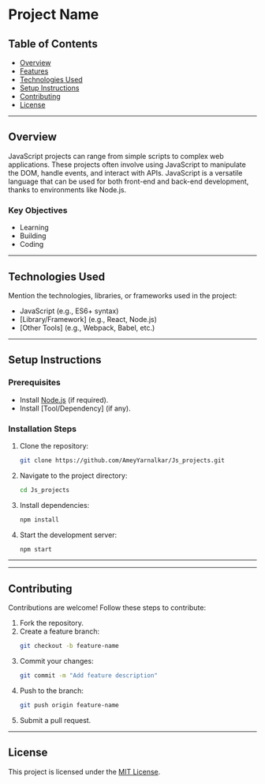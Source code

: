 # Project Name

## Table of Contents
- [Overview](#overview)
- [Features](#features)
- [Technologies Used](#technologies-used)
- [Setup Instructions](#setup-instructions)
- [Contributing](#contributing)
- [License](#license)

---

## Overview
JavaScript projects can range from simple scripts to complex web applications. These projects often involve using JavaScript to manipulate the DOM, handle events, and interact with APIs. JavaScript is a versatile language that can be used for both front-end and back-end development, thanks to environments like Node.js.

### Key Objectives
- Learning
- Building
- Coding

---


## Technologies Used
Mention the technologies, libraries, or frameworks used in the project:
- JavaScript (e.g., ES6+ syntax)
- [Library/Framework] (e.g., React, Node.js)
- [Other Tools] (e.g., Webpack, Babel, etc.)

---

## Setup Instructions
### Prerequisites
- Install [Node.js](https://nodejs.org/) (if required).
- Install [Tool/Dependency] (if any).

### Installation Steps
1. Clone the repository:
   ```bash
   git clone https://github.com/AmeyYarnalkar/Js_projects.git
   ```
2. Navigate to the project directory:
   ```bash
   cd Js_projects
   ```
3. Install dependencies:
   ```bash
   npm install
   ```
4. Start the development server:
   ```bash
   npm start
   ```

---

---

## Contributing
Contributions are welcome! Follow these steps to contribute:
1. Fork the repository.
2. Create a feature branch:
   ```bash
   git checkout -b feature-name
   ```
3. Commit your changes:
   ```bash
   git commit -m "Add feature description"
   ```
4. Push to the branch:
   ```bash
   git push origin feature-name
   ```
5. Submit a pull request.

---

## License
This project is licensed under the [MIT License](LICENSE).

